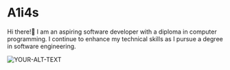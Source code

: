 # A1i4s
 Hi there!👋
 I am an aspiring software developer with a diploma in computer programming. I continue to enhance my technical skills as I pursue a degree in software engineering.


<picture>
 <source media="(prefers-color-scheme: dark)" srcset="https://cdn.pixabay.com/photo/2019/12/07/14/57/rubber-4679464_1280.png">
 <source media="(prefers-color-scheme: light)" srcset="https://cdn.pixabay.com/photo/2019/12/07/14/57/rubber-4679464_1280.png">
 <img alt="YOUR-ALT-TEXT" src="YOUR-DEFAULT-IMAGE">
</picture>
